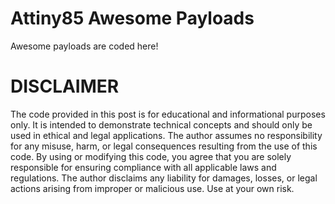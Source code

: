 # Attiny85 Awesome Payloads
Awesome payloads are coded here!
# DISCLAIMER
The code provided in this post is for educational and informational purposes only. It is intended to demonstrate technical concepts and should only be used in ethical and legal applications. The author assumes no responsibility for any misuse, harm, or legal consequences resulting from the use of this code. By using or modifying this code, you agree that you are solely responsible for ensuring compliance with all applicable laws and regulations. The author disclaims any liability for damages, losses, or legal actions arising from improper or malicious use. Use at your own risk.
